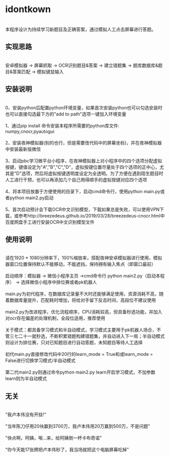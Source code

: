 # idontkown
  <br>本程序设计为持续学习新题目及正确答案，通过模拟人工点击屏幕进行答题。</br>
  <h2>实现思路</h2>
  <br>安卓模拟器 -> 屏幕抓取 -> OCR识别题目&答案 -> 建立错题集 -> 题库数据库&题目&答案匹配 -> 模拟键鼠输入</br>
  <h2>安装说明</h2>
  <br>0、安装python后配置python环境变量，如果首次安装python也可以勾选安装时也可以直接勾选最下方的"add to path"选项一键加入环境变量</br>
  <br>1、通过pip install 命令安装本程序所需要的python库文件: numpy,cnocr,pyautogui</br>
  <br>2、安装夜神模拟器(别的也行，但是需要改代码中的屏幕坐标)，并在夜神模拟器中安装最新版微信</br>
  <br>3、启动pbc学习微平台小程序，在夜神模拟器上对小程序中的四个选项分配虚拟按键，键值设定为"A","B","C","D"，虚拟按键位置尽量处于四个选项的正中心，尤其是"D"选项，然后将虚拟按键透明度设定为全透明。为了方便在遇到陌生题目时人工进行干预，也可以再添加几个自己用得顺手的虚拟按键对应四个选项</br>
  <br>4、将本项目放置于方便使用的目录下，启动cmd命令行，使用python main.py或者python main2.py启动</br>
  <br>5、首次启动预计会下载OCR中文识别模型，下载如果总是失败，可以使用VPN下载，或参考<a>http://breezedeus.github.io/2019/03/28/breezedeus-cnocr.html</a>中百度网盘手工进行安装OCR中文识别模型文件
  <h2>使用说明</h2>
  <br>请在1920 * 1080分辨率下，100%缩放率，搭配夜神安卓模拟器进行使用，模拟器窗口位置保持默认不能移动，不能遮挡，保持拥有输入焦点（即窗口最前）</br>
  <br>启动顺序：模拟器 -> 微信小程序主页 ->cmd命令行 python main2.py（启动本程序） -> 选择微信小程序中排位赛或者pk机器人</br>
  <br>main.py为初代程序，在数据库记录量不大时还能够满足使用，资源消耗不高，随着数据库量提升，匹配耗时增加，将给对手留下反击时间，高段位不建议使用<br>
  <br>main2.py为改进程序，优化流程顺序，CPU消耗较高，但具备秒选功能，并加入对ocr存在偏差的处理机制，全段位适用，推荐使用</br>
  <br>关于模式：都具备学习模式和半自动模式，学习模式主要用于pk机器人场合，不管三七二十一就秒选，不断积累错题构建错题集，并自动进入下一局；半自动模式则设计为排位赛，只对已知题目进行自动答题，未知题目等待人工选择</br>
  <br>初代main.py直接修改代码中20行的learn_mode = True和或learn_mode = False进行切换学习模式/半自动模式</br>
  <br>第二代main2.py则通过命令python main2.py learn开启学习模式，不加参数learn则为半自动模式</br>
  <h2>无关</h2>
  <br>"我卢本伟没有开挂!"</br>
  <br>"当年陈刀仔用20块赢到3700万，我卢本伟用20万赢到500万，不是问题"</br>
  <br>"快点啊，阿姨，唉...来，给阿姨倒一杯卡布奇诺"</br>
  <br>"你今天能17张牌把卢本伟秒了，我当场就把这个电脑屏幕吃掉"</br>
